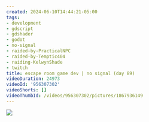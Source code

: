 ```yaml
---
created: 2024-06-10T14:44:21-05:00
tags:
- development
- gdscript
- gdshader
- godot
- no-signal
- raided-by-PracticalNPC
- raided-by-Temptic404
- raiding-KelwynShade
- twitch
title: escape room game dev | no signal (day 89)
videoDuration: 24973
videoId: '956307302'
videoShorts: []
videoThumbId: /videos/956307302/pictures/1867936149
---
```


![](20240610194421.jpg)
